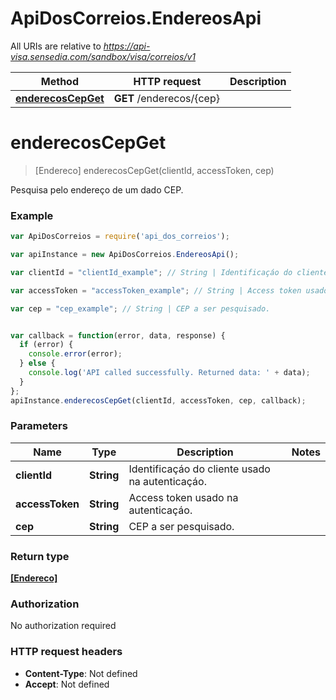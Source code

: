 # ApiDosCorreios.EndereosApi

All URIs are relative to *https://api-visa.sensedia.com/sandbox/visa/correios/v1*

Method | HTTP request | Description
------------- | ------------- | -------------
[**enderecosCepGet**](EndereosApi.md#enderecosCepGet) | **GET** /enderecos/{cep} | 


<a name="enderecosCepGet"></a>
# **enderecosCepGet**
> [Endereco] enderecosCepGet(clientId, accessToken, cep)



Pesquisa pelo endereço de um dado CEP.

### Example
```javascript
var ApiDosCorreios = require('api_dos_correios');

var apiInstance = new ApiDosCorreios.EndereosApi();

var clientId = "clientId_example"; // String | Identificaçáo do cliente usado na autenticaçáo.

var accessToken = "accessToken_example"; // String | Access token usado na autenticaçáo.

var cep = "cep_example"; // String | CEP a ser pesquisado.


var callback = function(error, data, response) {
  if (error) {
    console.error(error);
  } else {
    console.log('API called successfully. Returned data: ' + data);
  }
};
apiInstance.enderecosCepGet(clientId, accessToken, cep, callback);
```

### Parameters

Name | Type | Description  | Notes
------------- | ------------- | ------------- | -------------
 **clientId** | **String**| Identificaçáo do cliente usado na autenticaçáo. | 
 **accessToken** | **String**| Access token usado na autenticaçáo. | 
 **cep** | **String**| CEP a ser pesquisado. | 

### Return type

[**[Endereco]**](Endereco.md)

### Authorization

No authorization required

### HTTP request headers

 - **Content-Type**: Not defined
 - **Accept**: Not defined

